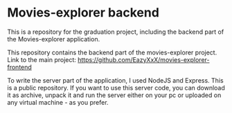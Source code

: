 # Movies-explorer backend
This is a repository for the graduation project, including the backend part of the Movies-explorer application.

This repository contains the backend part of the movies-explorer project. Link to the main project: https://github.com/EazyXxX/movies-explorer-frontend

To write the server part of the application, I used NodeJS and Express. 
This is a public repository. If you want to use this server code, you can download it as archive, unpack it and run the server either on your pc or uploaded on any virtual machine - as you prefer. 
